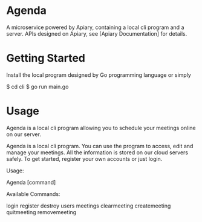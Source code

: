 # Agenda

A microservice powered by Apiary, containing a local cli program and a server. APIs designed on Apiary, see [Apiary Documentation] for details.

# Getting Started

Install the local program designed by Go programming language or simply

  $ cd cli
  $ go run main.go

# Usage

Agenda is a local cli program allowing you to schedule your meetings online on our server.

Agenda is a local cli program. You can use the program to access, edit and manage your meetings. All the information is stored on our cloud servers safely. To get started, register your own accounts or just login.

Usage:

  Agenda [command]

Available Commands:

  login
  register
  destroy
  users
  meetings
  clearmeeting
  createmeeting
  quitmeeting
  removemeeting
